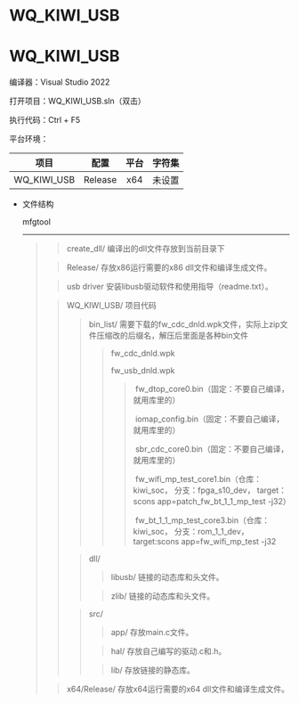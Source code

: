 # WQ_KIWI_USB

# WQ_KIWI_USB

编译器：Visual Studio 2022



打开项目：WQ_KIWI_USB.sln（双击）

执行代码：Ctrl + F5



平台环境：

|    项目     |  配置   | 平台 | 字符集 |
| :---------: | :-----: | :--: | :----: |
| WQ_KIWI_USB | Release | x64  | 未设置 |



- 文件结构

  mfgtool

  --------------------------------------------------------------------------------------------------------------------------
  
  > >  create_dll/	编译出的dll文件存放到当前目录下
  >
  > >  Release/		存放x86运行需要的x86 dll文件和编译生成文件。
  >
  > >  usb driver	安装libusb驱动软件和使用指导（readme.txt）。
  >
  > >  WQ_KIWI_USB/	项目代码
  > >
  > > >  bin_list/	需要下载的fw_cdc_dnld.wpk文件，实际上zip文件压缩改的后缀名，解压后里面是各种bin文件
  > > >
  > > > > fw_cdc_dnld.wpk
  > > > >
  > > > > fw_usb_dnld.wpk
  > > > >
  > > > > > ​	fw_dtop_core0.bin（固定：不要自己编译，就用库里的）
  > > > > >
  > > > > > ​	iomap_config.bin（固定：不要自己编译，就用库里的）
  > > > > >
  > > > > > ​	sbr_cdc_core0.bin（固定：不要自己编译，就用库里的）
  > > > > >
  > > > > > ​	fw_wifi_mp_test_core1.bin（仓库：kiwi_soc， 分支：fpga_s10_dev， target：scons app=patch_fw_bt_1_1_mp_test -j32）
  > > > > >
  > > > > > ​	fw_bt_1_1_mp_test_core3.bin（仓库：kiwi_soc， 分支：rom_1_1_dev， target:scons app=fw_wifi_mp_test -j32
  > >
  > > > dll/
  > > >
  > > > > libusb/	链接的动态库和头文件。
  > > >
  > > > > zlib/		链接的动态库和头文件。
  > >
  > > > src/
  > > >
  > > > > app/	存放main.c文件。
  > > >
  > > > >hal/	存放自己编写的驱动.c和.h。
  > > >
  > > > > lib/	存放链接的静态库。
  >
  > > x64/Release/	存放x64运行需要的x64 dll文件和编译生成文件。
